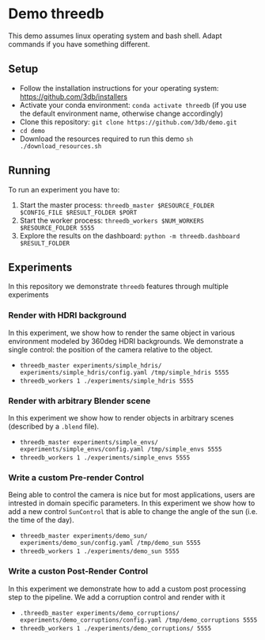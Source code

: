 # Demo threedb

This demo assumes linux operating system and bash shell. Adapt commands if you have something different.

## Setup

- Follow the installation instructions for your operating system: https://github.com/3db/installers
- Activate your conda environment: `conda activate threedb` (if you use the default environment name, otherwise change accordingly)
- Clone this repository: `git clone https://github.com/3db/demo.git`
- `cd demo`
- Download the resources required to run this demo `sh ./download_resources.sh`

## Running

To run an experiment you have to:

1. Start the master process: `threedb_master $RESOURCE_FOLDER $CONFIG_FILE $RESULT_FOLDER $PORT`
1. Start the worker process: `threedb_workers $NUM_WORKERS $RESOURCE_FOLDER 5555 `
2. Explore the results on the dashboard: `python -m threedb.dashboard $RESULT_FOLDER`

## Experiments

In this repository we demonstrate `threedb` features through multiple experiments

### Render with HDRI background

In this experiment, we show how to render the same object in various environment modeled by 360deg HDRI backgrounds. We demonstrate a single control: the position of the camera relative to the object.

- `threedb_master experiments/simple_hdris/ experiments/simple_hdris/config.yaml /tmp/simple_hdris 5555`
- `threedb_workers 1 ./experiments/simple_hdris 5555`

### Render with arbitrary Blender scene

In this experiment we show how to render objects in arbitrary scenes (described by a `.blend` file).

- `threedb_master experiments/simple_envs/ experiments/simple_envs/config.yaml /tmp/simple_envs 5555`
- `threedb_workers 1 ./experiments/simple_envs 5555`

### Write a custom Pre-render Control

Being able to control the camera is nice but for most applications, users are intrested in domain specific parameters. In this experiment we show how to add a new control `SunControl` that is able to change the angle of the sun (i.e. the time of the day).

- `threedb_master experiments/demo_sun/ experiments/demo_sun/config.yaml /tmp/demo_sun 5555`
- `threedb_workers 1 ./experiments/demo_sun 5555`


### Write a custon Post-Render Control

In this experiment we demonstrate how to add a custom post processing step to the pipeline. We add a corruption control and render with it

- `.threedb_master experiments/demo_corruptions/ experiments/demo_corruptions/config.yaml /tmp/demo_corruptions 5555`
- `threedb_workers 1 ./experiments/demo_corruptions/ 5555`
